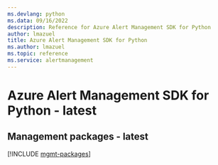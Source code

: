 ```yaml
---
ms.devlang: python
ms.data: 09/16/2022
description: Reference for Azure Alert Management SDK for Python
author: lmazuel
title: Azure Alert Management SDK for Python
ms.author: lmazuel
ms.topic: reference
ms.service: alertmanagement
---
```

# Azure Alert Management SDK for Python - latest

## Management packages - latest
[!INCLUDE [mgmt-packages](alert-management-mgmt-index.md)]